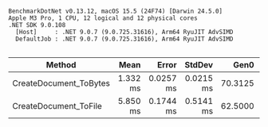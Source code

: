 ```

BenchmarkDotNet v0.13.12, macOS 15.5 (24F74) [Darwin 24.5.0]
Apple M3 Pro, 1 CPU, 12 logical and 12 physical cores
.NET SDK 9.0.108
  [Host]     : .NET 9.0.7 (9.0.725.31616), Arm64 RyuJIT AdvSIMD
  DefaultJob : .NET 9.0.7 (9.0.725.31616), Arm64 RyuJIT AdvSIMD


```
| Method                 | Mean     | Error     | StdDev    | Gen0    | Gen1   | Allocated |
|----------------------- |---------:|----------:|----------:|--------:|-------:|----------:|
| CreateDocument_ToBytes | 1.332 ms | 0.0257 ms | 0.0215 ms | 70.3125 | 5.8594 | 575.07 KB |
| CreateDocument_ToFile  | 5.850 ms | 0.1744 ms | 0.5141 ms | 62.5000 |      - | 569.73 KB |
